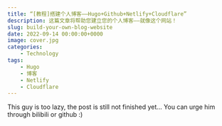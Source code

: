 ```yaml
---
title: “[教程]搭建个人博客——Hugo+Github+Netlify+Cloudflare”
description: 这篇文章将帮助您建立您的个人博客——就像这个网站！
slug: build-your-own-blog-website
date: 2022-09-14 00:00:00+0000
image: cover.jpg
categories:
    - Technology
tags:
    - Hugo
    - 博客
    - Netlify
    - Cloudflare
---
```


This guy is too lazy, the post is still not finished yet...
You can urge him through bilibili or github :)
